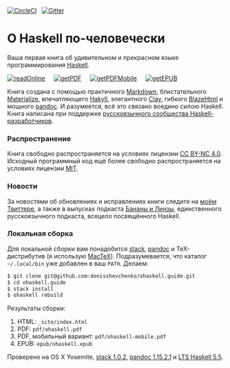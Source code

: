 [![CircleCI](https://circleci.com/gh/denisshevchenko/ohaskell.guide.svg?style=shield&circle-token=42b4b253957b4896ad05759fce3a7ae576ac8a72)](https://circleci.com/gh/denisshevchenko/ohaskell.guide)&nbsp;&nbsp;&nbsp;[![Gitter](https://img.shields.io/gitter/room/nwjs/nw.js.svg)](https://gitter.im/ruHaskell/ohaskell)

О Haskell по-человечески
========================

Ваша первая книга об удивительном и прекрасном языке программирования [Haskell](https://www.haskell.org/).

[![readOnline](https://img.shields.io/badge/read-online-blue.svg)](http://www.ohaskell.guide/init.html)&nbsp;&nbsp;&nbsp;&nbsp;&nbsp;[![getPDF](https://img.shields.io/badge/get-PDF-red.svg)](https://github.com/denisshevchenko/ohaskell.guide/blob/master/pdf/ohaskell.pdf?raw=true)&nbsp;&nbsp;&nbsp;&nbsp;&nbsp;[![getPDFMobile](https://img.shields.io/badge/get-PDF%20mobile-orange.svg)](https://github.com/denisshevchenko/ohaskell.guide/blob/master/pdf/ohaskell-mobile.pdf?raw=true)&nbsp;&nbsp;&nbsp;&nbsp;&nbsp;[![getEPUB](https://img.shields.io/badge/get-EPUB-green.svg)](https://github.com/denisshevchenko/ohaskell.guide/blob/master/epub/ohaskell.epub?raw=true)

Книга создана с помощью практичного [Markdown](https://help.github.com/categories/writing-on-github/), блистательного [Materialize](http://materializecss.com/), впечатляющего [Hakyll](https://jaspervdj.be/hakyll/), элегантного [Clay](http://fvisser.nl/clay/), гибкого [BlazeHtml](https://jaspervdj.be/blaze/) и мощного [pandoc](http://pandoc.org/). И разумеется, всё это связано воедино силою Haskell. Книга написана при поддержке [русскоязычного сообщества Haskell-разработчиков](http://ruhaskell.org/).

### Распространение

Книга свободно распространяется на условиях лицензии [CC BY-NC 4.0](http://creativecommons.org/licenses/by-nc/4.0/deed.ru). Исходный программный код ещё более свободно распространяется на условиях лицензии [MIT](https://opensource.org/licenses/MIT).

### Новости

За новостями об обновлениях и исправлениях книги следите на [моём Твиттере](https://twitter.com/dshevchenko_biz), а также в выпусках подкаста [Бананы и Линзы](http://bananasandlenses.net/), единственного русскоязычного подкаста, всецело посвящённого Haskell.

### Локальная сборка

Для локальной сборки вам понадобится [stack](http://docs.haskellstack.org/en/stable/README/), [pandoc](http://pandoc.org/) и TeX-дистрибутив (я использую [MacTeX](https://tug.org/mactex/)). Подразумевается, что каталог `~/.local/bin` уже добавлен в ваш `PATH`. Делаем:

```bash
$ git clone git@github.com:denisshevchenko/ohaskell.guide.git
$ cd ohaskell.guide
$ stack install
$ ohaskell rebuild
```

Результаты сборки:

1. HTML: `_site/index.html`
2. PDF: `pdf/ohaskell.pdf`
3. PDF, мобильный вариант: `pdf/ohaskell-mobile.pdf`
4. EPUB: `epub/ohaskell.epub`

Проверено на OS X Yosemite, [stack 1.0.2](http://docs.haskellstack.org/en/stable/README/), [pandoc 1.15.2.1](https://github.com/jgm/pandoc/releases/tag/1.15.2) и [LTS Haskell 5.5](https://www.stackage.org/lts-5.5).
